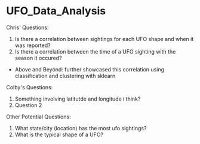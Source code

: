 # UFO_Data_Analysis
Chris' Questions:
1. Is there a correlation between sightings for each UFO shape and when it was reported?
2. Is there a correlation between the time of a UFO sighting with the season it occured?
- Above and Beyond: further showcased this correlation using classification and clustering with sklearn

Colby's Questions:
1. Something involving latitutde and longitude i think?
2. Question 2

Other Potential Questions:
1. What state/city (location) has the most ufo sightings?
2. What is the typical shape of a UFO?
